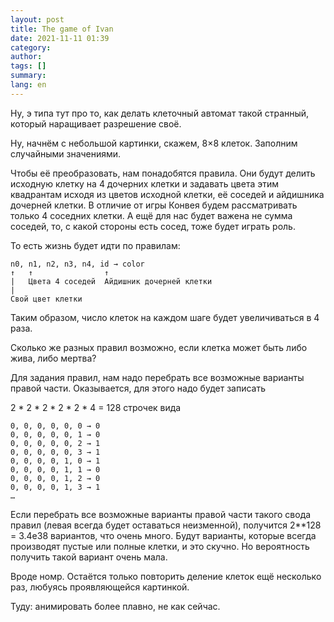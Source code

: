 ```yaml
---
layout: post
title: The game of Ivan
date: 2021-11-11 01:39
category: 
author: 
tags: []
summary: 
lang: en
---
```


Ну, э типа тут про то, как делать клеточный автомат такой странный, который наращивает разрешение своё.

Ну, начнём с небольшой картинки, скажем, 8×8 клеток. Заполним случайными значениями.

Чтобы её преобразовать, нам понадобятся правила. Они будут делить исходную клетку на 4 дочерних клетки и задавать цвета этим квадрантам исходя из цветов исходной клетки, её соседей и айдишника дочерней клетки. В отличие от игры Конвея будем рассматривать только 4 соседних клетки. А ещё для нас будет важена не сумма соседей, то, с какой стороны есть сосед, тоже будет играть роль.

То есть жизнь будет идти по правилам:

    n0, n1, n2, n3, n4, id → color
    ↑   ↑                ↑
    |   Цвета 4 соседей  Айдишник дочерней клетки  
    |
    Свой цвет клетки

Таким образом, число клеток на каждом шаге будет увеличиваться в 4 раза.

Сколько же разных правил возможно, если клетка может быть либо жива, либо мертва?

Для задания правил, нам надо перебрать все возможные варианты правой части. Оказывается, для этого надо будет записать 

2 * 2 * 2 * 2 * 2 * 4 = 128 строчек вида

    0, 0, 0, 0, 0, 0 → 0
    0, 0, 0, 0, 0, 1 → 0
    0, 0, 0, 0, 0, 2 → 1
    0, 0, 0, 0, 0, 3 → 1
    0, 0, 0, 0, 1, 0 → 1
    0, 0, 0, 0, 1, 1 → 0
    0, 0, 0, 0, 1, 2 → 0
    0, 0, 0, 0, 1, 3 → 1
    …

Если перебрать все возможные варианты правой части такого свода правил (левая всегда будет оставаться неизменной), получится 2**128 = 3.4e38 вариантов, что очень много. Будут варианты, которые всегда производят пустые или полные клетки, и это скучно. Но вероятность получить такой вариант очень мала.

Вроде номр. Остаётся только повторить деление клеток ещё несколько раз, любуясь проявляющейся картинкой.

Туду: анимировать более плавно, не как сейчас.